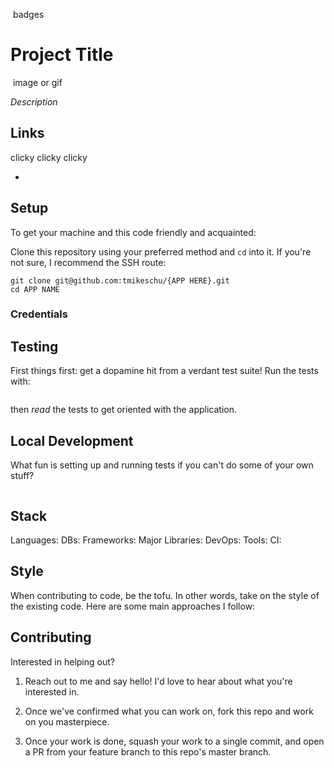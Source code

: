![]() badges

# Project Title

![]() image or gif

*Description*

## Links

clicky clicky clicky

* []()

## Setup

To get your machine and this code friendly and acquainted:

Clone this repository using your preferred method and `cd` into it. If you're not sure, I
recommend the SSH route:

```
git clone git@github.com:tmikeschu/{APP HERE}.git
cd APP NAME
```

### Credentials

## Testing

First things first: get a dopamine hit from a verdant test suite! Run the tests with:

```
```

then *read* the tests to get oriented with the application.

## Local Development

What fun is setting up and running tests if you can't do some of your own stuff?

```
```

## Stack

Languages:
DBs:
Frameworks:
Major Libraries:
DevOps:
Tools:
CI:

## Style

When contributing to code, be the tofu. In other words, take on the style of the
existing code. Here are some main approaches I follow:

## Contributing

Interested in helping out?

1. Reach out to me and say hello! I'd love to hear about what you're interested
   in.

2. Once we've confirmed what you can work on, fork this repo and work on you
   masterpiece.

3. Once your work is done, squash your work to a single commit, and open a PR
   from your feature branch to this repo's master branch.

